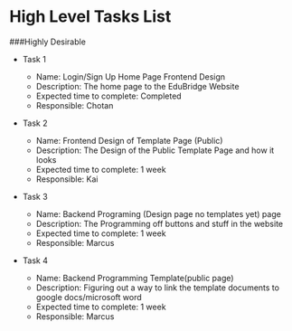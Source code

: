 # High Level Tasks List

###Highly Desirable

* Task 1
   * Name: Login/Sign Up Home Page Frontend Design
   * Description: The home page to the EduBridge Website
   * Expected time to complete: Completed 
   * Responsible: Chotan

* Task 2
   * Name: Frontend Design of Template Page (Public)
   * Description: The Design of the Public Template Page and how it looks
   * Expected time to complete: 1 week
   * Responsible: Kai

* Task 3 
   * Name: Backend Programing (Design page no templates yet) page
   * Description: The Programming off buttons and stuff in the website 
   * Expected time to complete: 1 week
   * Responsible: Marcus

* Task 4
  * Name: Backend Programming Template(public page)
  * Description: Figuring out a way to link the template documents to google docs/microsoft word
  * Expected time to complete: 1 week
  * Responsible: Marcus 
